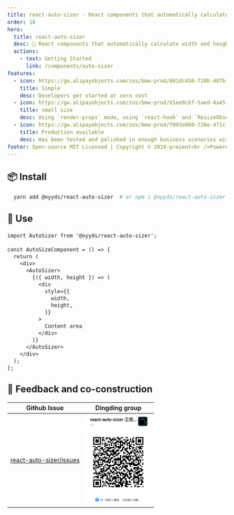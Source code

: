 ```yaml
---
title: react-auto-sizer - React components that automatically calculate width and height
order: 10
hero:
  title: react-auto-sizer
  desc: 📖 React components that automatically calculate width and height
  actions:
    - text: Getting Started
      link: /components/auto-sizer
features:
  - icon: https://gw.alipayobjects.com/zos/bmw-prod/881dc458-f20b-407b-947a-95104b5ec82b/k79dm8ih_w144_h144.png
    title: Simple
    desc: Developers get started at zero cost
  - icon: https://gw.alipayobjects.com/zos/bmw-prod/d1ee0c6f-5aed-4a45-a507-339a4bfe076c/k7bjsocq_w144_h144.png
    title: small size
    desc: Using `render-props` mode, using `react-hook` and `ResizeObserver` implementation, the code is maximized and streamlined
  - icon: https://gw.alipayobjects.com/zos/bmw-prod/f093e060-726e-471c-a53e-e988ed3f560c/kj9t9sk7_w144_h144.png
    title: Production available
    desc: Has been tested and polished in enough business scenarios within the company
footer: Open-source MIT Licensed | Copyright © 2019-present<br />Powered by react-auto-sizer
---
```


## 📦 Install

```bash
  yarn add @oyyds/react-auto-sizer  # or npm i @oyyds/react-auto-sizer -S
```

## 🔨 Use

```tsx | pure
import AutoSizer from '@oyyds/react-auto-sizer';

const AutoSizeComponent = () => {
  return (
    <div>
      <AutoSizer>
        {({ width, height }) => (
          <div
            style={{
              width,
              height,
            }}
          >
            Content area
          </div>
        )}
      </AutoSizer>
    </div>
  );
};
```

## 🔑 Feedback and co-construction

| Github Issue | Dingding group |
| --- | --- |
| [react-auto-sizer/issues](https://github.com/niexq/react-auto-sizer/issues) | <img src="https://raw.githubusercontent.com/niexq/picbed/main/picgo/autosizerdingding.jpeg" width="150" /> |

